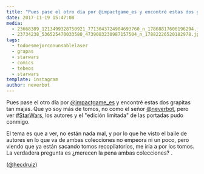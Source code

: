 ```yaml
---
title: "Pues pase el otro día por @impactgame_es y encontré estas dos grapitas tan majas"
date: 2017-11-19 15:47:08
media: 
  - 23668389_1213499328750921_7713043724904693760_n_17868817606196294.jpg
  - 23734238_536525470033580_4739083230987157504_n_17882226520182978.jpg
tags: 
  - todoesmejorconunsablelaser
  - grapas
  - starwars
  - comics
  - tebeos
  - starwars
template: instagram
author: neverbot
---
```


Pues pase el otro día por [@impactgame_es](https://instagram.com/impactgame_es) y encontré estas dos grapitas tan majas. Que yo soy más de tomos, no como el señor [@neverbot](https://instagram.com/neverbot),  pero ver [#StarWars](/tags/starwars), los autores y el "edición limitada" de las portadas pudo conmigo.

El tema es que a ver, no están nada mal, y por lo que he visto el baile de autores en lo que va de ambas colecciones no empeora ni un poco, pero viendo que ya están sacando tomos recopilatorios, me iría a por los tomos. La verdadera pregunta es ¿merecen la pena ambas colecciones? .

([@hecdruiz](https://instagram.com/hecdruiz))
